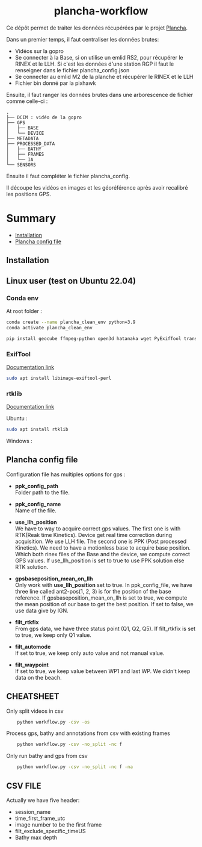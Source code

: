 <div align="center">

# plancha-workflow

</div>

Ce dépôt permet de traiter les données récupérées par le projet [Plancha](https://ocean-indien.ifremer.fr/en/Projects/Technological-innovations/PLANCHA-2021-2023).

Dans un premier temps, il faut centraliser les données brutes:
- Vidéos sur la gopro
- Se connecter à la Base, si on utilise un emlid RS2, pour récupérer le RINEX et le LLH. Si c'est les données d'une station RGP il faut le renseigner dans le fichier plancha_config.json
- Se connecter au emlid M2 de la planche et récupérer le RINEX et le LLH
- Fichier bin donné par la pixhawk

Ensuite, il faut ranger les données brutes dans une arborescence de fichier comme celle-ci :

```
.
├── DCIM : vidéo de la gopro
├── GPS
│   ├── BASE
│   └── DEVICE
├── METADATA
├── PROCESSED_DATA
│   ├── BATHY
│   ├── FRAMES
│   └── IA
└── SENSORS
```

Ensuite il faut compléter le fichier plancha_config.

Il découpe les vidéos en images et les géoréférence après avoir recalibré les positions GPS. 

# Summary

* [Installation](#installation)
* [Plancha config file](#plancha-config-file)

## Installation

## Linux user (test on Ubuntu 22.04)

### Conda env

At root folder :
```bash
conda create --name plancha_clean_env python=3.9
conda activate plancha_clean_env

pip install geocube ffmpeg-python open3d hatanaka wget PyExifTool transforms3d folium pymavlink pycountry pytz
```


### ExifTool

[Documentation link](https://exiftool.org/)
```bash
sudo apt install libimage-exiftool-perl
```

### rtklib

[Documentation link](https://rtklibexplorer.wordpress.com/tag/rnx2rtkp/)

Ubuntu : 
```bash
sudo apt install rtklib
```

Windows : 

## Plancha config file <!--TODO finish-->

Configuration file has multiples options for gps :

- **ppk_config_path** <br/>
Folder path to the file.

- **ppk_config_name** <br/>
Name of the file.

- **use_llh_position** <br/>
We have to way to acquire correct gps values. The first one is with RTK(Reak time Kinetics). Device get real time correction during acquisition. We use LLH file. The second one is PPK (Post processed Kinetics). We need to have a motionless base to acquire base position.
Which both rinex files of the Base and the device, we compute correct GPS values.
If use_llh_position is set to true to use PPK solution else RTK solution.

- **gpsbaseposition_mean_on_llh** <br/>
Only work with **use_llh_position** set to true.
In ppk_config_file, we have three line called ant2-pos(1, 2, 3) is for the position of the base reference. If gpsbaseposition_mean_on_llh is set to true, we compute the mean position of our base to get the best position. If set to false, we use data give by IGN.

- **filt_rtkfix** <br/>
From gps data, we have three status point (Q1, Q2, Q5). If filt_rtkfix is set to true, we keep only Q1 value.

- **filt_automode** <br/>
If set to true, we keep only auto value and not manual value.

- **filt_waypoint** <br/>
If set to true, we keep value between WP1 and last WP. We didn't keep data on the beach.


## CHEATSHEET

Only split videos in csv
```bash
    python workflow.py -csv -os
```

Process gps, bathy and annotations from csv with existing frames
```bash
    python workflow.py -csv -no_split -nc f
```


Only run bathy and gps from csv
```bash
    python workflow.py -csv -no_split -nc f -na
```

## CSV FILE

Actually we have five header:
- session_name
- time_first_frame_utc
- image number to be the first frame
- filt_exclude_specific_timeUS
- Bathy max depth